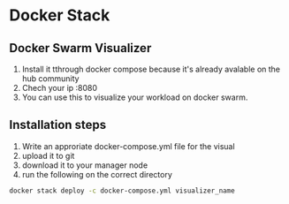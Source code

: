 # Docker Stack

## Docker Swarm Visualizer
1. Install it tthrough docker compose because it's already avalable on the hub community
2. Chech your ip :8080
3. You can use this to visualize your workload on docker swarm.

## Installation steps

1. Write an approriate docker-compose.yml file for the visual
2. upload it to git
3. download it to your manager node
4. run the following on the correct directory

```bash
docker stack deploy -c docker-compose.yml visualizer_name
```